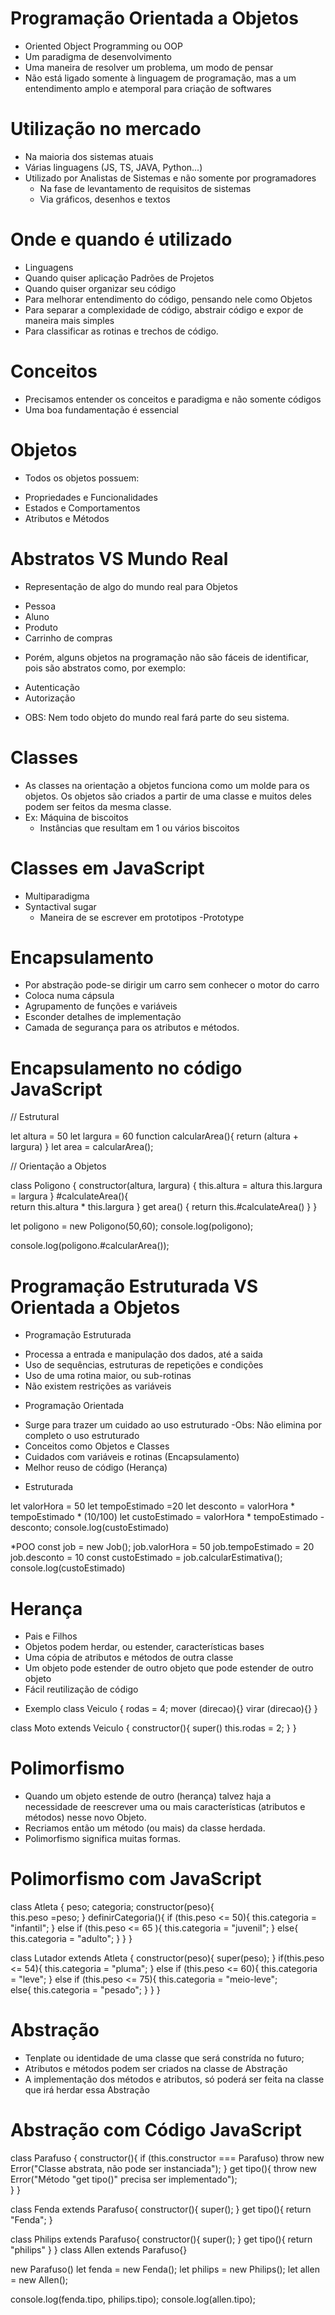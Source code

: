 # Programação Orientada a Objetos

- Oriented Object Programming ou OOP
- Um paradigma de desenvolvimento
- Uma maneira de resolver um problema, um modo de pensar
- Não está ligado somente à linguagem de programação, mas a um entendimento amplo e atemporal para criação de softwares

# Utilização no mercado

- Na maioria dos sistemas atuais
- Várias linguagens (JS, TS, JAVA, Python...)
- Utilizado por Analistas de Sistemas e não somente por programadores
    - Na fase de levantamento de requisitos de sistemas
    - Via gráficos, desenhos e textos

# Onde e quando é utilizado

- Linguagens
- Quando quiser aplicação Padrões de Projetos
- Quando quiser organizar seu código
- Para melhorar entendimento do código, pensando nele como Objetos
- Para separar a complexidade de código, abstrair código e expor de maneira mais simples
- Para classificar as rotinas e trechos de código.

# Conceitos

- Precisamos entender os conceitos e paradigma e não somente códigos
- Uma boa fundamentação é essencial

# Objetos

* Todos os objetos possuem:
- Propriedades e Funcionalidades
- Estados e Comportamentos
- Atributos e Métodos

# Abstratos VS Mundo Real

* Representação de algo do mundo real para Objetos

- Pessoa
- Aluno
- Produto
- Carrinho de compras

* Porém, alguns objetos na programação não são fáceis de identificar, pois são abstratos como, por exemplo:
- Autenticação
- Autorização

* OBS: Nem todo objeto do mundo real fará parte do seu sistema.

# Classes

- As classes na orientação a objetos funciona como um molde para os objetos. Os objetos são criados a partir de uma classe e muitos deles podem ser feitos da mesma classe.
- Ex: Máquina de biscoitos
    - Instâncias que resultam em 1 ou vários biscoitos

# Classes em JavaScript

- Multiparadigma
- Syntactival sugar
    - Maneira de se escrever em prototipos
-Prototype

# Encapsulamento

- Por abstração pode-se dirigir um carro sem conhecer o motor do carro
- Coloca numa cápsula
- Agrupamento de funções e variáveis
- Esconder detalhes de implementação
- Camada de segurança para os atributos e métodos.

# Encapsulamento no código JavaScript

// Estrutural

let altura = 50
let largura = 60
function calcularArea(){
    return (altura + largura)
}
let area = calcularArea();

// Orientação a Objetos

class Poligono {
    constructor(altura, largura) {
        this.altura = altura
        this.largura = largura
    }
    #calculateArea(){  
        return this.altura * this.largura
    }
    get area() { return this.#calculateArea() 
    }
    <!-- OBS: O uso do # em metodo ou função traduz que só será visivel dentro do escopo da Classe designada -->
}

<!-- criar o objeto -->
let poligono = new Poligono(50,60);
console.log(poligono);
<!-- se quiser acessar a função poligono fora do escopo irá resultar um error: Expected identifier-->
console.log(poligono.#calcularArea());

# Programação Estruturada VS Orientada a Objetos

* Programação Estruturada

- Processa a entrada e manipulação dos dados, até a saida
- Uso de sequências, estruturas de repetições e condições
- Uso de uma rotina maior, ou sub-rotinas
- Não existem restrições as variáveis

* Programação Orientada
- Surge para trazer um cuidado ao uso estruturado
    -Obs:  Não elimina por completo o uso estruturado
- Conceitos como Objetos e Classes
- Cuidados com variáveis e rotinas (Encapsulamento)
- Melhor reuso de código (Herança)

* Estruturada

let valorHora = 50
let tempoEstimado =20
let desconto = valorHora * tempoEstimado * (10/100)
let custoEstimado = valorHora * tempoEstimado - desconto;
console.log(custoEstimado)

*POO
const job = new Job();
job.valorHora = 50
job.tempoEstimado = 20
job.desconto = 10
const custoEstimado = job.calcularEstimativa();
console.log(custoEstimado)

# Herança

- Pais e Filhos
- Objetos podem herdar, ou estender, características bases
- Uma cópia de atributos e métodos de outra classe
- Um objeto pode estender de outro objeto que pode estender de outro objeto
- Fácil reutilização de código


* Exemplo
class Veiculo {
    rodas = 4;
    mover (direcao){}
    virar (direcao){}
}

class Moto extends Veiculo {
    constructor(){
       super() <!-- puxa atributos e métodos do pai -->
        this.rodas = 2;
    }
}

# Polimorfismo

- Quando um objeto estende de outro (herança) talvez haja a necessidade de reescrever uma ou mais características (atributos e métodos) nesse novo Objeto.
- Recriamos então um método (ou mais) da classe herdada.
- Polimorfismo significa muitas formas.

# Polimorfismo com JavaScript

class Atleta {
    peso;
    categoria;
    constructor(peso){  
        this.peso =peso;
    }
    definirCategoria(){
        if (this.peso <= 50){
            this.categoria = "infantil";
        }
        else if (this.peso <= 65 ){
            this.categoria = "juvenil";
        }
        else{
            this.categoria = "adulto";
        }
    }
}

class Lutador extends Atleta {
    constructor(peso){
        super(peso);
    }
    if(this.peso <= 54){
        this.categoria = "pluma";
    }
    else if (this.peso <= 60){
        this.categoria = "leve";
    }
    else if (this.peso <= 75){
        this.categoria = "meio-leve";  
    else{
        this.categoria = "pesado";
    }
    }
}

# Abstração

- Tenplate ou identidade de uma classe que será constrída no futuro;
- Atributos e métodos podem ser criados na classe de Abstração
- A implementação dos métodos e atributos, só poderá ser feita na classe que irá herdar essa Abstração

# Abstração com Código JavaScript

class Parafuso {
    constructor(){
        if (this.constructor === Parafuso)
            throw new Error("Classe abstrata, não pode ser instanciada");
    }
    get tipo(){
        throw new Error("Método "get tipo()" precisa ser implementado");    
    }
}

class Fenda extends Parafuso{
    constructor(){
        super();
    }
    get tipo(){
        return "Fenda";
}

class Philips extends Parafuso{
    constructor(){
        super();
    }
    get tipo(){
        return "philips"
    }
}
class Allen extends Parafuso{}

<!-- criar e usar -->
new Parafuso() <!--Classe abstrata não pode ser instanciada -->
let fenda = new Fenda();
let philips = new Philips();
let allen = new Allen();

console.log(fenda.tipo, philips.tipo);
console.log(allen.tipo); <!-- Método "get tipo()" precisa ser implementado (colocado as devidas características, assim como as classes fenda e philips) -->